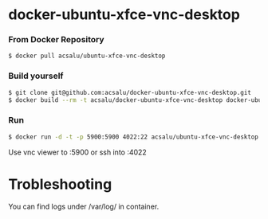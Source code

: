 docker-ubuntu-xfce-vnc-desktop
=========================

### From Docker Repository

``
$ docker pull acsalu/ubuntu-xfce-vnc-desktop
``

### Build yourself

```bash
$ git clone git@github.com:acsalu/docker-ubuntu-xfce-vnc-desktop.git
$ docker build --rm -t acsalu/docker-ubuntu-xfce-vnc-desktop docker-ubuntu-xfce-vnc-desktop
```

### Run

```bash
$ docker run -d -t -p 5900:5900 4022:22 acsalu/ubuntu-xfce-vnc-desktop
```

Use vnc viewer to <YOUR IP>:5900 or ssh into <YOUR IP>:4022


Trobleshooting
==================
You can find logs under /var/log/ in container.

